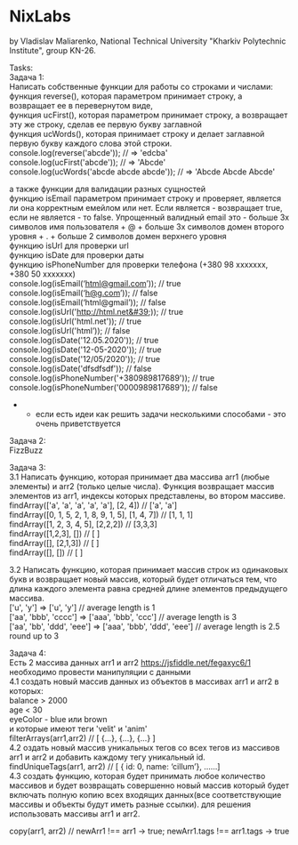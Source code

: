 # NixLabs

by Vladislav Maliarenko, National Technical University "Kharkiv Polytechnic Institute", group KN-26.

Tasks: <br/>
Задача 1:<br/>
Написать собственные функции для работы со строками и числами:<br/>
функция reverse(), которая параметром принимает строку, а возвращает ее в перевернутом виде,<br/>
функция ucFirst(), которая параметром принимает строку, а возвращает эту же строку, сделав ее
первую букву заглавной<br/>
функция ucWords(), которая принимает строку и делает заглавной первую букву каждого слова этой
строки.<br/>
console.log(reverse(&#39;abcde&#39;)); // =&gt; &#39;edcba&#39;<br/>
console.log(ucFirst(&#39;abcde&#39;)); // =&gt; &#39;Abcde&#39;<br/>
console.log(ucWords(&#39;abcde abcde abcde&#39;)); // =&gt; &#39;Abcde Abcde Abcde&#39;<br/>

а также функции для валидации разных сущностей<br/>
функцию isEmail параметром принимает строку и проверяет, является ли она корректным емейлом
или нет. Если является - возвращает true, если не является - то false. Упрощенный валидный email
это - больше 3х символов имя пользователя + @ + больше 3х символов домен второго уровня + . +
больше 2 символов домен верхнего уровня<br/>
функцию isUrl для проверки url<br/>
функцию isDate для проверки даты<br/>
функцию isPhoneNumber для проверки телефона (+380 98 xxxxxxx, +380 50 xxxxxxx)<br/>
console.log(isEmail(‘html@gmail.com’)); // true<br/>
console.log(isEmail(‘h@g.com’)); // false<br/>
console.log(isEmail(‘html@gmail’)); // false<br/>
console.log(isUrl(&#39;http://html.net&#39;)); // true<br/>
console.log(isUrl(&#39;html.net&#39;)); // true<br/>
console.log(isUrl(&#39;html’)); // false<br/>
console.log(isDate(&#39;12.05.2020&#39;)); // true<br/>
console.log(isDate(&#39;12-05-2020&#39;)); // true<br/>
console.log(isDate(&#39;12/05/2020&#39;)); // true<br/>
console.log(isDate(&#39;dfsdfsdf&#39;)); // false<br/>
console.log(isPhoneNumber(&#39;+380989817689&#39;)); // true<br/>
console.log(isPhoneNumber(&#39;0000989817689&#39;)); // false<br/>
* - если есть идеи как решить задачи несколькими способами - это очень приветствуется<br/>

Задача 2:<br/>
FizzBuzz<br/>

Задача 3:<br/>
3.1 Написать функцию, которая принимает два массива arr1 (любые элементы) и arr2 (только целые
числа). Функция возвращает массив элементов из arr1, индексы которых представлены, во втором
массиве.<br/>
findArray([&#39;a&#39;, &#39;a&#39;, &#39;a&#39;, &#39;a&#39;, &#39;a&#39;], [2, 4]) // [&#39;a&#39;, &#39;a&#39;]<br/>
findArray([0, 1, 5, 2, 1, 8, 9, 1, 5], [1, 4, 7]) // [1, 1, 1]<br/>
findArray([1, 2, 3, 4, 5], [2,2,2]) // [3,3,3]<br/>
findArray([1,2,3], []) // [ ]<br/>
findArray([], [2,1,3]) // [ ]<br/>
findArray([], []) // [ ]<br/>

3.2 Написать функцию, которая принимает массив строк из одинаковых букв и возвращает новый
массив, который будет отличаться тем, что длина каждого элемента равна средней длине элементов
предыдущего массива.<br/>
[&#39;u&#39;, &#39;y&#39;] =&gt; [&#39;u&#39;, &#39;y&#39;] // average length is 1<br/>
[&#39;aa&#39;, &#39;bbb&#39;, &#39;cccc&#39;] =&gt; [&#39;aaa&#39;, &#39;bbb&#39;, &#39;ccc&#39;] // average length is 3<br/>
[&#39;aa&#39;, &#39;bb&#39;, &#39;ddd&#39;, &#39;eee&#39;] =&gt; [&#39;aaa&#39;, &#39;bbb&#39;, &#39;ddd&#39;, &#39;eee&#39;] // average length is 2.5 round up to 3<br/>

Задача 4:<br/>
Есть 2 массива данных arr1 и arr2 https://jsfiddle.net/fegaxyc6/1 необходимо провести манипуляции с
данными<br/>
4.1 создать новый массив данных из объектов в массивах arr1 и arr2 в которых:<br/>
balance &gt; 2000<br/>
age &lt; 30<br/>
eyeColor - blue или brown<br/>
и которые имеют теги &#39;velit&#39; и &#39;anim&#39;<br/>
filterArrays(arr1,arr2) // [ {...}, {...}, {...} ]<br/>
4.2 оздать новый массив уникальных тегов со всех тегов из массивов arr1 и arr2 и добавить
каждому тегу уникальный id.<br/>
findUniqueTags(arr1, arr2) // [ { id: 0, name: ‘cillum’}, ……]<br/>
4.3 создать функцию, которая будет принимать любое количество массивов и будет возвращать
совершенно новый массив который будет включать полную копию всех входящих данных(все
соответствующие массивы и объекты будут иметь разные ссылки). для решения использовать
массивы arr1 и arr2.<br/>

copy(arr1, arr2) // newArr1 !== arr1 → true; newArr1.tags !== arr1.tags → true<br/>
